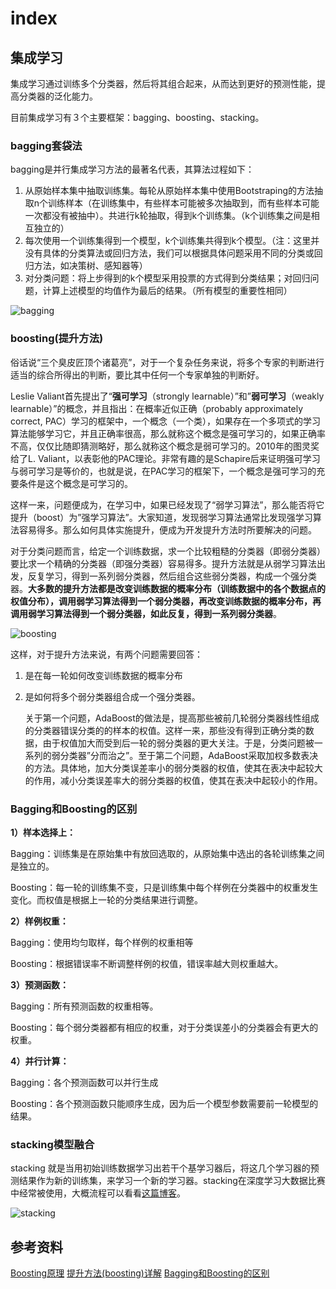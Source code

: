 # index

## 集成学习

集成学习通过训练多个分类器，然后将其组合起来，从而达到更好的预测性能，提高分类器的泛化能力。

目前集成学习有３个主要框架：bagging、boosting、stacking。

### bagging套袋法

bagging是并行集成学习方法的最著名代表，其算法过程如下：

1. 从原始样本集中抽取训练集。每轮从原始样本集中使用Bootstraping的方法抽取n个训练样本（在训练集中，有些样本可能被多次抽取到，而有些样本可能一次都没有被抽中）。共进行k轮抽取，得到k个训练集。（k个训练集之间是相互独立的）
2. 每次使用一个训练集得到一个模型，k个训练集共得到k个模型。（注：这里并没有具体的分类算法或回归方法，我们可以根据具体问题采用不同的分类或回归方法，如决策树、感知器等）
3. 对分类问题：将上步得到的k个模型采用投票的方式得到分类结果；对回归问题，计算上述模型的均值作为最后的结果。（所有模型的重要性相同）

![bagging](https://i.loli.net/2020/05/25/6HXMElOCfYVqFha.png)

### boosting\(提升方法\)

俗话说“三个臭皮匠顶个诸葛亮”，对于一个复杂任务来说，将多个专家的判断进行适当的综合所得出的判断，要比其中任何一个专家单独的判断好。

Leslie Valiant首先提出了“**强可学习**（strongly learnable）”和”**弱可学习**（weakly learnable）”的概念，并且指出：在概率近似正确（probably approximately correct, PAC）学习的框架中，一个概念（一个类），如果存在一个多项式的学习算法能够学习它，并且正确率很高，那么就称这个概念是强可学习的，如果正确率不高，仅仅比随即猜测略好，那么就称这个概念是弱可学习的。2010年的图灵奖给了L. Valiant，以表彰他的PAC理论。非常有趣的是Schapire后来证明强可学习与弱可学习是等价的，也就是说，在PAC学习的框架下，一个概念是强可学习的充要条件是这个概念是可学习的。

这样一来，问题便成为，在学习中，如果已经发现了“弱学习算法”，那么能否将它提升（boost）为”强学习算法”。大家知道，发现弱学习算法通常比发现强学习算法容易得多。那么如何具体实施提升，便成为开发提升方法时所要解决的问题。

对于分类问题而言，给定一个训练数据，求一个比较粗糙的分类器（即弱分类器）要比求一个精确的分类器（即强分类器）容易得多。提升方法就是从弱学习算法出发，反复学习，得到一系列弱分类器，然后组合这些弱分类器，构成一个强分类器。**大多数的提升方法都是改变训练数据的概率分布（训练数据中的各个数据点的权值分布），调用弱学习算法得到一个弱分类器，再改变训练数据的概率分布，再调用弱学习算法得到一个弱分类器，如此反复，得到一系列弱分类器**。

![boosting](https://i.loli.net/2020/05/25/7DzdFVx8GasNHRo.png)

这样，对于提升方法来说，有两个问题需要回答：

1. 是在每一轮如何改变训练数据的概率分布
2. 是如何将多个弱分类器组合成一个强分类器。

   关于第一个问题，AdaBoost的做法是，提高那些被前几轮弱分类器线性组成的分类器错误分类的的样本的权值。这样一来，那些没有得到正确分类的数据，由于权值加大而受到后一轮的弱分类器的更大关注。于是，分类问题被一系列的弱分类器”分而治之”。至于第二个问题，AdaBoost采取加权多数表决的方法。具体地，加大分类误差率小的弱分类器的权值，使其在表决中起较大的作用，减小分类误差率大的弱分类器的权值，使其在表决中起较小的作用。

### Bagging和Boosting的区别

**1）样本选择上：**

Bagging：训练集是在原始集中有放回选取的，从原始集中选出的各轮训练集之间是独立的。

Boosting：每一轮的训练集不变，只是训练集中每个样例在分类器中的权重发生变化。而权值是根据上一轮的分类结果进行调整。

**2）样例权重：**

Bagging：使用均匀取样，每个样例的权重相等

Boosting：根据错误率不断调整样例的权值，错误率越大则权重越大。

**3）预测函数：**

Bagging：所有预测函数的权重相等。

Boosting：每个弱分类器都有相应的权重，对于分类误差小的分类器会有更大的权重。

**4）并行计算：**

Bagging：各个预测函数可以并行生成

Boosting：各个预测函数只能顺序生成，因为后一个模型参数需要前一轮模型的结果。

### stacking模型融合

stacking 就是当用初始训练数据学习出若干个基学习器后，将这几个学习器的预测结果作为新的训练集，来学习一个新的学习器。stacking在深度学习大数据比赛中经常被使用，大概流程可以看看[这篇博客](https://www.jianshu.com/p/59313f43916f)。

![stacking](https://i.loli.net/2020/05/25/DQZo5tOAhq2uKBl.png)

## 参考资料

[Boosting原理](https://www.jianshu.com/p/11083abc5738) [提升方法\(boosting\)详解](https://www.cnblogs.com/linyuanzhou/p/5019166.html) [Bagging和Boosting的区别](https://www.cnblogs.com/earendil/p/8872001.html)

